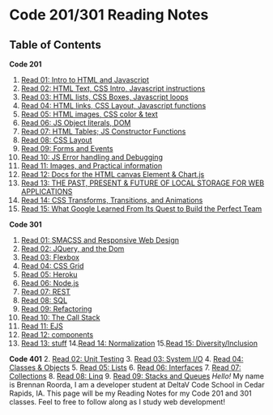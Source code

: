 # Code 201/301 Reading Notes

## Table of Contents ##
**Code 201**
  1. [Read 01: Intro to HTML and Javascript](code201/class-01.md)
  2. [Read 02: HTML Text, CSS Intro, Javascript instructions](code201/class-02.md)
  3. [Read 03: HTML lists, CSS Boxes, Javascript loops](code201/class-03.md)
  4. [Read 04: HTML links, CSS Layout, Javascript functions](code201/class-04.md)
  5. [Read 05: HTML images, CSS color & text](code201/class-05.md)
  6. [Read 06: JS Object literals, DOM](code201/class-06.md)
  7. [Read 07:  HTML Tables; JS Constructor Functions](code201/class-07.md)
  8. [Read 08:  CSS Layout](code201/class-08.md)
  9. [Read 09:  Forms and Events](code201/class-09.md)
  10. [Read 10: JS Error handling and Debugging](code201/class-10.md)
  11. [Read 11: Images, and Practical information](code201/class-11.md)
  12. [Read 12: Docs for the HTML canvas Element & Chart.js](code201/class-12.md)
  13. [Read 13: THE PAST, PRESENT & FUTURE OF LOCAL STORAGE FOR WEB APPLICATIONS](code201/class-13.md)
  14. [Read 14: CSS Transforms, Transitions, and Animations](code201/class-14.md)
  15. [Read 15: What Google Learned From Its Quest to Build the Perfect Team](code201/class-15.md)
  
  **Code 301**
  1. [Read 01: SMACSS and Responsive Web Design](code301/read-01.md)
  2. [Read 02: JQuery, and the Dom](code301/read-02.md)
  3. [Read 03: Flexbox](code301/read-03.md)
  4. [Read 04: CSS Grid](code301/read-04.md)
  5. [Read 05: Heroku](code301/read-05.md)
  6. [Read 06: Node.js](code301/read-06.md)
  7. [Read 07: REST](code301/read-07.md)
  8. [Read 08: SQL](code301/read-08.md)
  9. [Read 09: Refactoring](code301/read-09.md)
  10. [Read 10: The Call Stack](code301/read-10.md)
  11. [Read 11: EJS](code301/read-11.md)
  12. [Read 12: components](code301/read-11.md)
  13. [Read 13: stuff](code301/read-11.md)
  14.[Read 14: Normalization](code301/read-14.md)
  15.[Read 15: Diversity/Inclusion](code301/read-15.md)

  **Code 401**
  2. [Read 02: Unit Testing](code401/reading-02.md)
  3. [Read 03: System I/O](code401/reading-03.md)
  4. [Read 04: Classes & Objects](code401/reading-04.md)
  5. [Read 05: Lists](code401/reading-05.md)
  6. [Read 06: Interfaces](code401/reading-06.md)
  7. [Read 07: Collections](code401/reading-07.md)
  8. [Read 08: Linq](code401/reading-08.md)
  9. [Read 09: Stacks and Queues](code401/reading-09.md)
  _Hello!_ My name is Brennan Roorda, I am a developer student at DeltaV Code School in Cedar Rapids, IA. This page will be my Reading Notes for my Code 201 and 301 classes. Feel to free to follow along as I study web development! 
